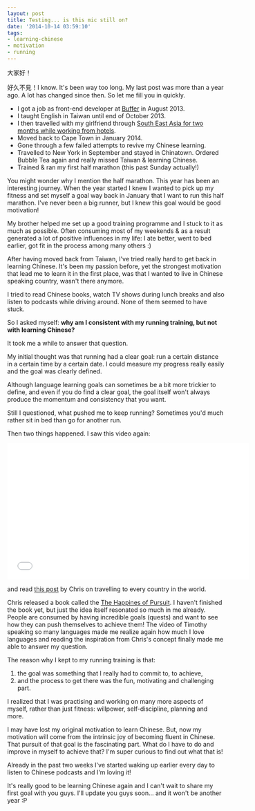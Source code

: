 ```yaml
---
layout: post
title: Testing... is this mic still on?
date: '2014-10-14 03:59:10'
tags:
- learning-chinese
- motivation
- running
---
```


大家好！

好久不見！I know. It's been way too long. My last post was more than a year ago. A lot has changed since then. So let me fill you in quickly.

*	I got a job as front-end developer at [Buffer](http://bufferapp.com) in August 2013.
*	I taught English in Taiwan until end of October 2013.
*	I then travelled with my girlfriend through [South East Asia for two months while working from hotels](https://medium.com/@nieldlr/ive-been-working-from-hotels-in-south-east-asia-for-over-a-month-now-heres-the-experience-d4ab72bd9280).
*	Moved back to Cape Town in January 2014.
*	Gone through a few failed attempts to revive my Chinese learning.
*	Travelled to New York in September and stayed in Chinatown. Ordered Bubble Tea again and really missed Taiwan & learning Chinese.
*	Trained & ran my first half marathon (this past Sunday actually!)

You might wonder why I mention the half marathon. This year has been an interesting journey. When the year started I knew I wanted to pick up my fitness and set myself a goal way back in January that I want to run this half marathon. I've never been a big runner, but I knew this goal would be good motivation!

My brother helped me set up a good training programme and I stuck to it as much as possible. Often consuming most of my weekends & as a result generated a lot of positive influences in my life: I ate better, went to bed earlier, got fit in the process among many others :)

After having moved back from Taiwan, I've tried really hard to get back in learning Chinese. It's been my passion before, yet the strongest motivation that lead me to learn it in the first place, was that I wanted to live in Chinese speaking country, wasn't there anymore.

I tried to read Chinese books, watch TV shows during lunch breaks and also listen to podcasts while driving around. None of them seemed to have stuck.

So I asked myself: **why am I consistent with my running training, but not with learning Chinese?**

It took me a while to answer that question. 

My initial thought was that running had a clear goal: run a certain distance in a certain time by a certain date. I could measure my progress really easily and the goal was clearly defined.

Although language learning goals can sometimes be a bit more trickier to define, and even if you do find a clear goal, the goal itself won't always produce the momentum and consistency that you want.

Still I questioned, what pushed me to keep running? Sometimes you'd much rather sit in bed than go for another run.

Then two things happened. I saw this video again:

<iframe width="560" height="315" src="//www.youtube.com/embed/FOiXtWcQ8GI" frameborder="0" allowfullscreen></iframe>

and read [this post](http://www.fluentin3months.com/8-lessons-learned-from-visiting-every-country-in-the-world/) by Chris on travelling to every country in the world. 

Chris released a book called the [The Happines of Pursuit](http://www.amazon.com/The-Happiness-Pursuit-Finding-Purpose/dp/0385348843). I haven't finished the book yet, but just the idea itself resonated so much in me already. People are consumed by having incredible goals (quests) and want to see how they can push themselves to achieve them! The video of Timothy speaking so many languages made me realize again how much I love languages and reading the inspiration from Chris's concept finally made me able to answer my question.

The reason why I kept to my running training is that: 
1) the goal was something that I really had to commit to, to achieve,
2)  and the process to get there was the fun, motivating and  challenging part.

I realized that I was practising and working on many more aspects of myself, rather than just fitness: willpower, self-discipline, planning and more.

I may have lost my original motivation to learn Chinese. But, now my motivation will come from the intrinsic joy of becoming fluent in Chinese. That pursuit of that goal is the fascinating part. What do I have to do and improve in myself to achieve that? I'm super curious to find out what that is!

Already in the past two weeks I've started waking up earlier every day to listen to Chinese podcasts and I'm loving it!

It's really good to be learning Chinese again and I can't wait to share my first goal with you guys. I'll update you guys soon... and it won't be another year :P